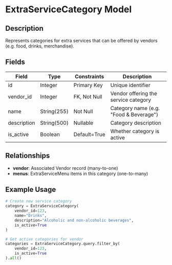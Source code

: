 # ExtraServiceCategory Model

## Description
Represents categories for extra services that can be offered by vendors (e.g. food, drinks, merchandise).

## Fields

| Field | Type | Constraints | Description |
|-------|------|------------|-------------|
| id | Integer | Primary Key | Unique identifier |
| vendor_id | Integer | FK, Not Null | Vendor offering the service category |
| name | String(255) | Not Null | Category name (e.g. "Food & Beverage") |
| description | String(500) | Nullable | Category description |
| is_active | Boolean | Default=True | Whether category is active |

## Relationships  

- **vendor**: Associated Vendor record (many-to-one)
- **menus**: ExtraServiceMenu items in this category (one-to-many)

## Example Usage
```python
# Create new service category
category = ExtraServiceCategory(
    vendor_id=123,
    name="Drinks",
    description="Alcoholic and non-alcoholic beverages",
    is_active=True
)

# Get active categories for vendor
categories = ExtraServiceCategory.query.filter_by(
    vendor_id=123, 
    is_active=True
).all()